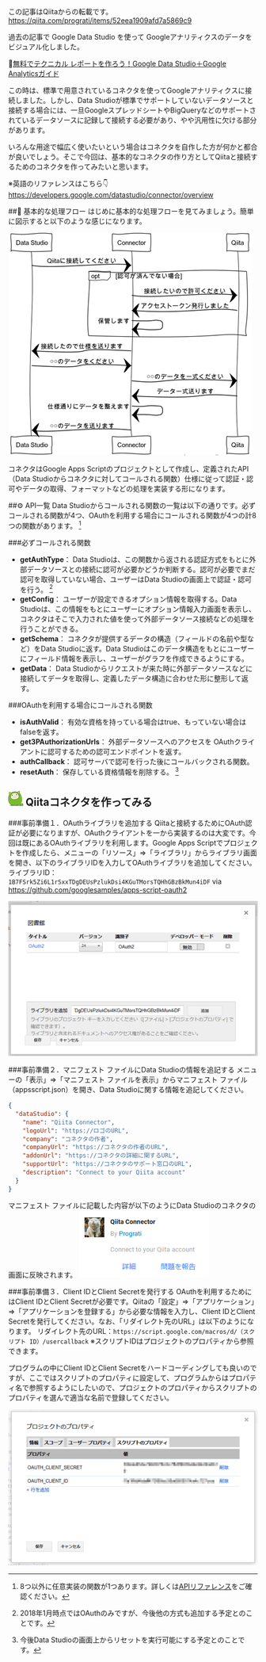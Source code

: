 この記事はQiitaからの転載です。
https://qiita.com/prograti/items/52eea1909afd7a5869c9

過去の記事で Google Data Studio を使って Googleアナリティクスのデータをビジュアル化しました。

:link:[無料でテクニカル レポートを作ろう！Google Data Studio＋Google Analyticsガイド](https://qiita.com/prograti/items/933280f821b4c2c1190c)

この時は、標準で用意されているコネクタを使ってGoogleアナリティクスに接続しました。しかし、Data Studioが標準でサポートしていないデータソースと接続する場合には、一旦GoogleスプレッドシートやBigQueryなどのサポートされているデータソースに記録して接続する必要があり、やや汎用性に欠ける部分があります。

いろんな用途で幅広く使いたいという場合はコネクタを自作した方が何かと都合が良いでしょう。そこで今回は、基本的なコネクタの作り方としてQiitaと接続するためのコネクタを作ってみたいと思います。

※英語のリファレンスはこちら:point_down:
https://developers.google.com/datastudio/connector/overview

##:beginner: 基本的な処理フロー
はじめに基本的な処理フローを見てみましょう。簡単に図示すると以下のような感じになります。

![Data Studioとコネクタの流れ](./679e1d71-9823-803c-d230-72fa6a498708.gif)

コネクタはGoogle Apps Scriptのプロジェクトとして作成し、定義されたAPI（Data Studioからコネクタに対してコールされる関数）仕様に従って認証・認可やデータの取得、フォーマットなどの処理を実装する形になります。

##:gear: API一覧
Data Studioからコールされる関数の一覧は以下の通りです。必ずコールされる関数が4つ、OAuthを利用する場合にコールされる関数が4つの計8つの関数があります。 [^1]

###必ずコールされる関数
- **getAuthType**： Data Studioは、この関数から返される認証方式をもとに外部データソースとの接続に認可が必要かどうか判断する。認可が必要でまだ認可を取得していない場合、ユーザーはData Studioの画面上で認証・認可を行う。 [^2]
- **getConfig**： ユーザーが設定できるオプション情報を取得する。Data Studioは、この情報をもとにユーザーにオプション情報入力画面を表示し、コネクタはそこで入力された値を使って外部データソース接続などの処理を行うことができる。
- **getSchema**： コネクタが提供するデータの構造（フィールドの名前や型など）をData Studioに返す。Data Studioはこのデータ構造をもとにユーザーにフィールド情報を表示し、ユーザーがグラフを作成できるようにする。
- **getData**： Data Studioからリクエストが来た時に外部データソースなどに接続してデータを取得し、定義したデータ構造に合わせた形に整形して返す。

###OAuthを利用する場合にコールされる関数
- **isAuthValid**： 有効な資格を持っている場合はtrue、もっていない場合はfalseを返す。
- **get3PAuthorizationUrls**： 外部データソースへのアクセスを OAuthクライアントに認可するための認可エンドポイントを返す。
- **authCallback**： 認可サーバで認可を行った後にコールバックされる関数。
- **resetAuth**： 保存している資格情報を削除する。 [^3]

##  ![image.png](./31c1e5f2-8792-3d06-4304-3efe9cc8e7b6.png) Qiitaコネクタを作ってみる
###事前準備１．OAuthライブラリを追加する
Qiitaと接続するためにOAuth認証が必要になりますが、OAuthクライアントを一から実装するのは大変です。今回は既にあるOAuthライブラリを利用します。Google Apps Scriptでプロジェクトを作成したら、メニューの「リソース」⇒「ライブラリ」からライブラリ画面を開き、以下のライブラリIDを入力してOAuthライブラリを追加してください。
ライブラリID：```1B7FSrk5Zi6L1rSxxTDgDEUsPzlukDsi4KGuTMorsTQHhGBzBkMun4iDF```
via https://github.com/googlesamples/apps-script-oauth2

![OAuthライブラリ](./b4c5e6c2-9efa-63e3-e491-3c8fee862863.gif)

###事前準備２．マニフェスト ファイルにData Studioの情報を追記する
メニューの「表示」⇒「マニフェスト ファイルを表示」からマニフェスト ファイル（appsscript.json）を開き、Data Studioに関する情報を追記してください。

```appsscript.json
{
  "dataStudio": {
    "name": "Qiita Connector",
    "logoUrl": "https://ロゴのURL",
    "company": "コネクタの作者",
    "companyUrl": "https://コネクタの作者のURL",
    "addonUrl": "https://コネクタの詳細に関するURL",
    "supportUrl": "https://コネクタのサポート窓口のURL",
    "description": "Connect to your Qiita account"
  }
}
```
マニフェスト ファイルに記載した内容が以下のようにData Studioのコネクタの画面に反映されます。
![マニフェスト ファイル](./bdfd72d2-a915-9bdd-5a09-3a17fba15daf.gif)

###事前準備３．Client IDとClient Secretを発行する
OAuthを利用するためにはClient IDとClient Secretが必要です。Qiitaの「設定」⇒「アプリケーション」⇒「アプリケーションを登録する」から必要な情報を入力し、Client IDとClient Secretを発行してください。なお、「リダイレクト先のURL」は以下のようになります。
リダイレクト先のURL：```https://script.google.com/macros/d/（スクリプト ID）/usercallback```
※スクリプトIDはプロジェクトのプロパティから参照できます。

プログラムの中にClient IDとClient Secretをハードコーディングしても良いのですが、ここではスクリプトのプロパティに設定して、プログラムからはプロパティ名で参照するようにしたいので、プロジェクトのプロパティからスクリプトのプロパティを選んで適当な名前で登録してください。

![report.gif](./b3d6244f-5dcc-61f0-5d49-856de2c747e9.gif)


[^1]: 8つ以外に任意実装の関数が1つあります。詳しくは[APIリファレンス](https://developers.google.com/datastudio/connector/reference)をご確認ください。
[^2]: 2018年1月時点ではOAuthのみですが、今後他の方式も追加する予定とのことです。
[^3]: 今後Data Studioの画面上からリセットを実行可能にする予定とのことです。